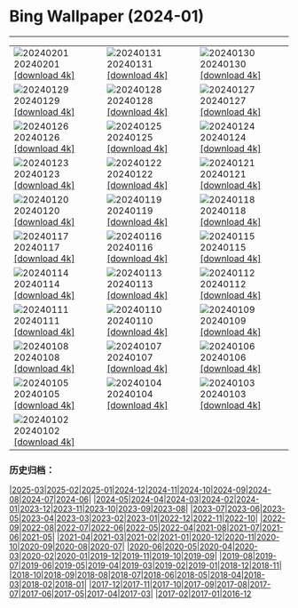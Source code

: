 # Bing Wallpaper (2024-01)
**************

<table><tr><td><img class="wallpaper" src="https://www.bing.com/th?id=OHR.ZebraMother_EN-GB8255598898_1920x1080.jpg" alt="20240201"> 20240201 <a href="https://www.bing.com/th?id=OHR.ZebraMother_EN-GB8255598898_UHD.jpg">[download 4k]</a></td><td><img class="wallpaper" src="https://www.bing.com/th?id=OHR.AlbaceteSpain_EN-GB4279721479_1920x1080.jpg" alt="20240131"> 20240131 <a href="https://www.bing.com/th?id=OHR.AlbaceteSpain_EN-GB4279721479_UHD.jpg">[download 4k]</a></td><td><img class="wallpaper" src="https://www.bing.com/th?id=OHR.GollingerFalls_EN-GB7103601086_1920x1080.jpg" alt="20240130"> 20240130 <a href="https://www.bing.com/th?id=OHR.GollingerFalls_EN-GB7103601086_UHD.jpg">[download 4k]</a></td></tr><tr><td><img class="wallpaper" src="https://www.bing.com/th?id=OHR.ChannelOutback_EN-GB6512449937_1920x1080.jpg" alt="20240129"> 20240129 <a href="https://www.bing.com/th?id=OHR.ChannelOutback_EN-GB6512449937_UHD.jpg">[download 4k]</a></td><td><img class="wallpaper" src="https://www.bing.com/th?id=OHR.WinterCarnival_EN-GB6178646232_1920x1080.jpg" alt="20240128"> 20240128 <a href="https://www.bing.com/th?id=OHR.WinterCarnival_EN-GB6178646232_UHD.jpg">[download 4k]</a></td><td><img class="wallpaper" src="https://www.bing.com/th?id=OHR.EurasianBlueTitUK_EN-GB5165508087_1920x1080.jpg" alt="20240127"> 20240127 <a href="https://www.bing.com/th?id=OHR.EurasianBlueTitUK_EN-GB5165508087_UHD.jpg">[download 4k]</a></td></tr><tr><td><img class="wallpaper" src="https://www.bing.com/th?id=OHR.BurnsNightAlloway_EN-GB4165452223_1920x1080.jpg" alt="20240126"> 20240126 <a href="https://www.bing.com/th?id=OHR.BurnsNightAlloway_EN-GB4165452223_UHD.jpg">[download 4k]</a></td><td><img class="wallpaper" src="https://www.bing.com/th?id=OHR.IcelandBeach_EN-GB3731647332_1920x1080.jpg" alt="20240125"> 20240125 <a href="https://www.bing.com/th?id=OHR.IcelandBeach_EN-GB3731647332_UHD.jpg">[download 4k]</a></td><td><img class="wallpaper" src="https://www.bing.com/th?id=OHR.MaldivesAtolls_EN-GB3594196029_1920x1080.jpg" alt="20240124"> 20240124 <a href="https://www.bing.com/th?id=OHR.MaldivesAtolls_EN-GB3594196029_UHD.jpg">[download 4k]</a></td></tr><tr><td><img class="wallpaper" src="https://www.bing.com/th?id=OHR.SantaCruzSunrise_EN-GB0952968899_1920x1080.jpg" alt="20240123"> 20240123 <a href="https://www.bing.com/th?id=OHR.SantaCruzSunrise_EN-GB0952968899_UHD.jpg">[download 4k]</a></td><td><img class="wallpaper" src="https://www.bing.com/th?id=OHR.SquirrelNetherlands_EN-GB3144776010_1920x1080.jpg" alt="20240122"> 20240122 <a href="https://www.bing.com/th?id=OHR.SquirrelNetherlands_EN-GB3144776010_UHD.jpg">[download 4k]</a></td><td><img class="wallpaper" src="https://www.bing.com/th?id=OHR.MacaroniPenguins_EN-GB2958332106_1920x1080.jpg" alt="20240121"> 20240121 <a href="https://www.bing.com/th?id=OHR.MacaroniPenguins_EN-GB2958332106_UHD.jpg">[download 4k]</a></td></tr><tr><td><img class="wallpaper" src="https://www.bing.com/th?id=OHR.PlitviceWinter_EN-GB2685837367_1920x1080.jpg" alt="20240120"> 20240120 <a href="https://www.bing.com/th?id=OHR.PlitviceWinter_EN-GB2685837367_UHD.jpg">[download 4k]</a></td><td><img class="wallpaper" src="https://www.bing.com/th?id=OHR.WinnieDaySussex_EN-GB2530368112_1920x1080.jpg" alt="20240119"> 20240119 <a href="https://www.bing.com/th?id=OHR.WinnieDaySussex_EN-GB2530368112_UHD.jpg">[download 4k]</a></td><td><img class="wallpaper" src="https://www.bing.com/th?id=OHR.SleepyWolf_EN-GB2239080031_1920x1080.jpg" alt="20240118"> 20240118 <a href="https://www.bing.com/th?id=OHR.SleepyWolf_EN-GB2239080031_UHD.jpg">[download 4k]</a></td></tr><tr><td><img class="wallpaper" src="https://www.bing.com/th?id=OHR.LakeLouise_EN-GB2053286596_1920x1080.jpg" alt="20240117"> 20240117 <a href="https://www.bing.com/th?id=OHR.LakeLouise_EN-GB2053286596_UHD.jpg">[download 4k]</a></td><td><img class="wallpaper" src="https://www.bing.com/th?id=OHR.ParisBridge_EN-GB8372523882_1920x1080.jpg" alt="20240116"> 20240116 <a href="https://www.bing.com/th?id=OHR.ParisBridge_EN-GB8372523882_UHD.jpg">[download 4k]</a></td><td><img class="wallpaper" src="https://www.bing.com/th?id=OHR.HokkaidoSwans_EN-GB1710828228_1920x1080.jpg" alt="20240115"> 20240115 <a href="https://www.bing.com/th?id=OHR.HokkaidoSwans_EN-GB1710828228_UHD.jpg">[download 4k]</a></td></tr><tr><td><img class="wallpaper" src="https://www.bing.com/th?id=OHR.HanaHighway_EN-GB1532378824_1920x1080.jpg" alt="20240114"> 20240114 <a href="https://www.bing.com/th?id=OHR.HanaHighway_EN-GB1532378824_UHD.jpg">[download 4k]</a></td><td><img class="wallpaper" src="https://www.bing.com/th?id=OHR.BukhansanSeoul_EN-GB0341063799_1920x1080.jpg" alt="20240113"> 20240113 <a href="https://www.bing.com/th?id=OHR.BukhansanSeoul_EN-GB0341063799_UHD.jpg">[download 4k]</a></td><td><img class="wallpaper" src="https://www.bing.com/th?id=OHR.LynxSnow_EN-GB4274178722_1920x1080.jpg" alt="20240112"> 20240112 <a href="https://www.bing.com/th?id=OHR.LynxSnow_EN-GB4274178722_UHD.jpg">[download 4k]</a></td></tr><tr><td><img class="wallpaper" src="https://www.bing.com/th?id=OHR.MilopotamosStairs_EN-GB4757752959_1920x1080.jpg" alt="20240111"> 20240111 <a href="https://www.bing.com/th?id=OHR.MilopotamosStairs_EN-GB4757752959_UHD.jpg">[download 4k]</a></td><td><img class="wallpaper" src="https://www.bing.com/th?id=OHR.BalloonDay_EN-GB9560500420_1920x1080.jpg" alt="20240110"> 20240110 <a href="https://www.bing.com/th?id=OHR.BalloonDay_EN-GB9560500420_UHD.jpg">[download 4k]</a></td><td><img class="wallpaper" src="https://www.bing.com/th?id=OHR.BerninaPass_EN-GB1258077580_1920x1080.jpg" alt="20240109"> 20240109 <a href="https://www.bing.com/th?id=OHR.BerninaPass_EN-GB1258077580_UHD.jpg">[download 4k]</a></td></tr><tr><td><img class="wallpaper" src="https://www.bing.com/th?id=OHR.GreatStapleSnowUK_EN-GB2875416954_1920x1080.jpg" alt="20240108"> 20240108 <a href="https://www.bing.com/th?id=OHR.GreatStapleSnowUK_EN-GB2875416954_UHD.jpg">[download 4k]</a></td><td><img class="wallpaper" src="https://www.bing.com/th?id=OHR.BlueAmsterdam_EN-GB2503528249_1920x1080.jpg" alt="20240107"> 20240107 <a href="https://www.bing.com/th?id=OHR.BlueAmsterdam_EN-GB2503528249_UHD.jpg">[download 4k]</a></td><td><img class="wallpaper" src="https://www.bing.com/th?id=OHR.HarbinFestival_EN-GB9198021502_1920x1080.jpg" alt="20240106"> 20240106 <a href="https://www.bing.com/th?id=OHR.HarbinFestival_EN-GB9198021502_UHD.jpg">[download 4k]</a></td></tr><tr><td><img class="wallpaper" src="https://www.bing.com/th?id=OHR.GoldenGateLight_EN-GB6303595201_1920x1080.jpg" alt="20240105"> 20240105 <a href="https://www.bing.com/th?id=OHR.GoldenGateLight_EN-GB6303595201_UHD.jpg">[download 4k]</a></td><td><img class="wallpaper" src="https://www.bing.com/th?id=OHR.BodleianCeiling_EN-GB7979385278_1920x1080.jpg" alt="20240104"> 20240104 <a href="https://www.bing.com/th?id=OHR.BodleianCeiling_EN-GB7979385278_UHD.jpg">[download 4k]</a></td><td><img class="wallpaper" src="https://www.bing.com/th?id=OHR.BhutanSolstice_EN-GB3360165069_1920x1080.jpg" alt="20240103"> 20240103 <a href="https://www.bing.com/th?id=OHR.BhutanSolstice_EN-GB3360165069_UHD.jpg">[download 4k]</a></td></tr><tr><td><img class="wallpaper" src="https://www.bing.com/th?id=OHR.SleepingFox_EN-GB2968569198_1920x1080.jpg" alt="20240102"> 20240102 <a href="https://www.bing.com/th?id=OHR.SleepingFox_EN-GB2968569198_UHD.jpg">[download 4k]</a></td><td></td><td></td></tr></table>

### 历史归档：

|[2025-03](/../2025-03/2025-03.md)|[2025-02](/../2025-02/2025-02.md)|[2025-01](/../2025-01/2025-01.md)|[2024-12](/../2024-12/2024-12.md)|[2024-11](/../2024-11/2024-11.md)|[2024-10](/../2024-10/2024-10.md)|[2024-09](/../2024-09/2024-09.md)|[2024-08](/../2024-08/2024-08.md)|[2024-07](/../2024-07/2024-07.md)|[2024-06](/../2024-06/2024-06.md)|
|[2024-05](/../2024-05/2024-05.md)|[2024-04](/../2024-04/2024-04.md)|[2024-03](/../2024-03/2024-03.md)|[2024-02](/../2024-02/2024-02.md)|[2024-01](/2024-01.md)|[2023-12](/../2023-12/2023-12.md)|[2023-11](/../2023-11/2023-11.md)|[2023-10](/../2023-10/2023-10.md)|[2023-09](/../2023-09/2023-09.md)|[2023-08](/../2023-08/2023-08.md)|
|[2023-07](/../2023-07/2023-07.md)|[2023-06](/../2023-06/2023-06.md)|[2023-05](/../2023-05/2023-05.md)|[2023-04](/../2023-04/2023-04.md)|[2023-03](/../2023-03/2023-03.md)|[2023-02](/../2023-02/2023-02.md)|[2023-01](/../2023-01/2023-01.md)|[2022-12](/../2022-12/2022-12.md)|[2022-11](/../2022-11/2022-11.md)|[2022-10](/../2022-10/2022-10.md)|
|[2022-09](/../2022-09/2022-09.md)|[2022-08](/../2022-08/2022-08.md)|[2022-07](/../2022-07/2022-07.md)|[2022-06](/../2022-06/2022-06.md)|[2022-05](/../2022-05/2022-05.md)|[2022-04](/../2022-04/2022-04.md)|[2021-08](/../2021-08/2021-08.md)|[2021-07](/../2021-07/2021-07.md)|[2021-06](/../2021-06/2021-06.md)|[2021-05](/../2021-05/2021-05.md)|
|[2021-04](/../2021-04/2021-04.md)|[2021-03](/../2021-03/2021-03.md)|[2021-02](/../2021-02/2021-02.md)|[2021-01](/../2021-01/2021-01.md)|[2020-12](/../2020-12/2020-12.md)|[2020-11](/../2020-11/2020-11.md)|[2020-10](/../2020-10/2020-10.md)|[2020-09](/../2020-09/2020-09.md)|[2020-08](/../2020-08/2020-08.md)|[2020-07](/../2020-07/2020-07.md)|
|[2020-06](/../2020-06/2020-06.md)|[2020-05](/../2020-05/2020-05.md)|[2020-04](/../2020-04/2020-04.md)|[2020-03](/../2020-03/2020-03.md)|[2020-02](/../2020-02/2020-02.md)|[2020-01](/../2020-01/2020-01.md)|[2019-12](/../2019-12/2019-12.md)|[2019-11](/../2019-11/2019-11.md)|[2019-10](/../2019-10/2019-10.md)|[2019-09](/../2019-09/2019-09.md)|
|[2019-08](/../2019-08/2019-08.md)|[2019-07](/../2019-07/2019-07.md)|[2019-06](/../2019-06/2019-06.md)|[2019-05](/../2019-05/2019-05.md)|[2019-04](/../2019-04/2019-04.md)|[2019-03](/../2019-03/2019-03.md)|[2019-02](/../2019-02/2019-02.md)|[2019-01](/../2019-01/2019-01.md)|[2018-12](/../2018-12/2018-12.md)|[2018-11](/../2018-11/2018-11.md)|
|[2018-10](/../2018-10/2018-10.md)|[2018-09](/../2018-09/2018-09.md)|[2018-08](/../2018-08/2018-08.md)|[2018-07](/../2018-07/2018-07.md)|[2018-06](/../2018-06/2018-06.md)|[2018-05](/../2018-05/2018-05.md)|[2018-04](/../2018-04/2018-04.md)|[2018-03](/../2018-03/2018-03.md)|[2018-02](/../2018-02/2018-02.md)|[2018-01](/../2018-01/2018-01.md)|
|[2017-12](/../2017-12/2017-12.md)|[2017-11](/../2017-11/2017-11.md)|[2017-10](/../2017-10/2017-10.md)|[2017-09](/../2017-09/2017-09.md)|[2017-08](/../2017-08/2017-08.md)|[2017-07](/../2017-07/2017-07.md)|[2017-06](/../2017-06/2017-06.md)|[2017-05](/../2017-05/2017-05.md)|[2017-04](/../2017-04/2017-04.md)|[2017-03](/../2017-03/2017-03.md)|
|[2017-02](/../2017-02/2017-02.md)|[2017-01](/../2017-01/2017-01.md)|[2016-12](/../2016-12/2016-12.md)